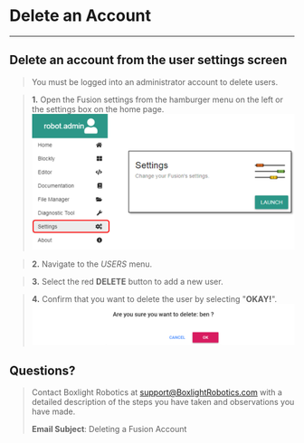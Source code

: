 # **Delete an Account**
-----
## **Delete an account from the user settings screen**
>You must be logged into an administrator account to delete users.

>**1.** Open the Fusion settings from the hamburger menu on the left or the settings box on the home page.
![](img/Web/settings.PNG)

>**2.** Navigate to the *USERS* menu.

>**3.** Select the red **DELETE** button to add a new user.

>**4.** Confirm that you want to delete the user by selecting "**OKAY!**".
![](img/Web/UserSettings/Delete_Confirm.PNG)

## **Questions?**
>Contact Boxlight Robotics at [support@BoxlightRobotics.com](mailto:support@BoxlightRobotics.com) with a detailed description of the steps you have taken and observations you have made.
>
>**Email Subject**: Deleting a Fusion Account